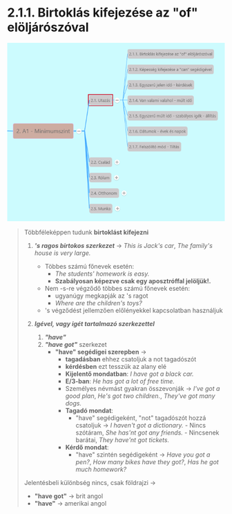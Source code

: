 # 2.1.1. Birtoklás kifejezése az "of" elöljárószóval

![2.1](images/2.1.png)

> Többféleképpen tudunk **birtoklást kifejezni**
>
> 1. ***'s ragos birtokos szerkezet*** -> *This is Jack's car*, *The family's house is very large.*
>     * Többes számú főnevek esetén:
>       * *The students' homework is easy.*
>       * **Szabályosan képezve csak egy aposztróffal jelöljük!.**
>     * Nem -s-re végződő többes számú főnevek esetén:
>       * ugyanúgy megkapják az 's ragot
>       * *Where are the children's toys?*
>     * 's végződést jellemzően előlényekkel kapcsolatban használjuk
>
> 2. ***Igével, vagy igét tartalmazó szerkezettel***
>    1. ***"have"***
>    2. ***"have got"*** szerkezet
>       * **"have" segédigei szerepben** ->
>         * **tagadásban** ehhez csatoljuk a not tagadószót
>         * **kérdésben** ezt tesszük az alany elé
>         * **Kijelentő mondatban**: *I have got a black car.*
>         * **E/3-ban**: *He has got a lot of free time.*
>         * Személyes névmást gyakran összevonják -> *I've got a good plan*, *He's got two children.*, *They've got many dogs.*
>         * **Tagadó mondat**:
>           * "have" segédigeként, "not" tagadószót hozzá csatoljuk -> *I haven't got a dictionary.* - Nincs szótáram, *She has'nt got any friends.* - Nincsenek barátai, *They have'nt got tickets.*
>         * **Kérdő mondat**:
>           * "have" szintén segédigeként -> *Have you got a pen?*, *How many bikes have they got?*, *Has he got much homework?*
>
> Jelentésbeli különbség nincs, csak földrajzi ->
>
> * **"have got"** -> brit angol
> * **"have"** -> amerikai angol
